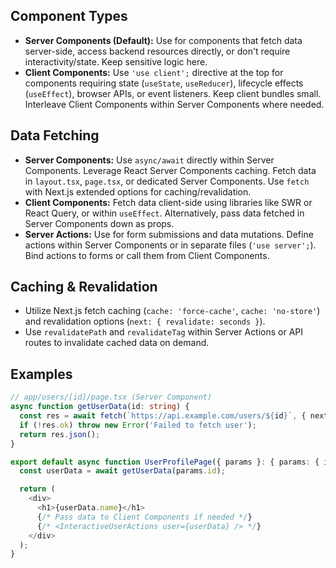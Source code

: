 ## Component Types

- **Server Components (Default):** Use for components that fetch data server-side, access backend resources directly, or don't require interactivity/state. Keep sensitive logic here.
- **Client Components:** Use `'use client';` directive at the top for components requiring state (`useState`, `useReducer`), lifecycle effects (`useEffect`), browser APIs, or event listeners. Keep client bundles small. Interleave Client Components within Server Components where needed.

## Data Fetching

- **Server Components:** Use `async/await` directly within Server Components. Leverage React Server Components caching. Fetch data in `layout.tsx`, `page.tsx`, or dedicated Server Components. Use `fetch` with Next.js extended options for caching/revalidation.
- **Client Components:** Fetch data client-side using libraries like SWR or React Query, or within `useEffect`. Alternatively, pass data fetched in Server Components down as props.
- **Server Actions:** Use for form submissions and data mutations. Define actions within Server Components or in separate files (`'use server';`). Bind actions to forms or call them from Client Components.

## Caching & Revalidation

- Utilize Next.js fetch caching (`cache: 'force-cache'`, `cache: 'no-store'`) and revalidation options (`next: { revalidate: seconds }`).
- Use `revalidatePath` and `revalidateTag` within Server Actions or API routes to invalidate cached data on demand.

## Examples

```typescript
// app/users/[id]/page.tsx (Server Component)
async function getUserData(id: string) {
  const res = await fetch(`https://api.example.com/users/${id}`, { next: { revalidate: 3600 } });
  if (!res.ok) throw new Error('Failed to fetch user');
  return res.json();
}

export default async function UserProfilePage({ params }: { params: { id: string } }) {
  const userData = await getUserData(params.id);

  return (
    <div>
      <h1>{userData.name}</h1>
      {/* Pass data to Client Components if needed */}
      {/* <InteractiveUserActions user={userData} /> */}
    </div>
  );
}
```